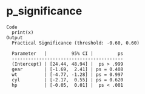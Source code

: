 # p_significance

    Code
      print(x)
    Output
      Practical Significance (threshold: -0.60, 0.60)
      
      Parameter   |         95% CI |         ps
      -----------------------------------------
      (Intercept) | [24.44, 48.94] |  ps > .999
      gear        | [-1.69,  2.41] | ps = 0.408
      wt          | [-4.77, -1.28] | ps = 0.997
      cyl         | [-2.17,  0.55] | ps = 0.620
      hp          | [-0.05,  0.01] |  ps < .001

